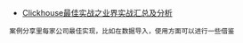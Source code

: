 * [Clickhouse最佳实战之业界实战汇总及分析](https://zhuanlan.zhihu.com/p/161248414)
```
案例分享里每家公司最佳实现，比如在数据导入，使用方面可以进行一些借鉴
```